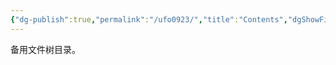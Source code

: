 ```yaml
---
{"dg-publish":true,"permalink":"/ufo0923/","title":"Contents","dgShowFileTree":true,"created":"","updated":""}
---
```


备用文件树目录。